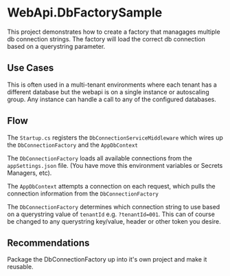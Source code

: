 # WebApi.DbFactorySample

This project demonstrates how to create a factory that managages multiple db connection strings. The factory will load the correct db connection based on a querystring parameter.

## Use Cases

This is often used in a multi-tenant environments where each tenant has a different database but the webapi is on a single instance or autoscaling group. Any instance can handle a call to any of the configured databases.

## Flow

The `Startup.cs` registers the `DbConnectionServiceMiddleware` which wires up the `DbConnectionFactory` and the `AppDbContext`

The `DbConnectionFactory` loads all available connections from the `appSettings.json` file. (You have move this environment variables or Secrets Managers, etc).

The `AppDbContext` attempts a connection on each request, which pulls the connection information from the `DbConnectionFactory`

The `DbConnectionFactory`  determines which connection string to use based on a querystring value of `tenantId` e.g. `?tenantId=001`.  This can of course be changed to any querystring key/value, header or other token you desire.

## Recommendations

Package the DbConnectionFactory up into it's own project and make it reusable.
